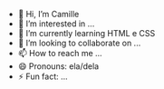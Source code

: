 - 👋 Hi, I’m Camille
- 👀 I’m interested in ... 
- 🌱 I’m currently learning HTML e CSS
- 💞️ I’m looking to collaborate on ...
- 📫 How to reach me ...
- 😄 Pronouns: ela/dela
- ⚡ Fun fact: ...

<!---
ycamillevii/ycamillevii is a ✨ special ✨ repository because its `README.md` (this file) appears on your GitHub profile.
You can click the Preview link to take a look at your changes.
--->
